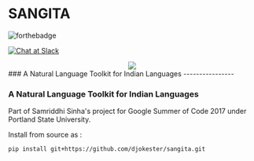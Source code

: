 # SANGITA
![forthebadge](https://forthebadge.com/images/badges/made-with-python.svg)

[![Chat at Slack](https://img.shields.io/badge/chat-on%20slack-black.svg?style=plastic)](https://join.slack.com/t/sangitanlp/shared_invite/enQtMzc2NzMzODQ2ODU1LTRkOTUwODViMDBlNjIzZGNhZWIzNzc5MjM0Y2Y3YjYzMWY1NThjYmVkY2Y4M2RhODU5NzQ0MzZmODE4NmQ4ZmU)

<div align = "center"><img src = "https://raw.githubusercontent.com/djokester/sangita/master/sangita/static/sangita.png" /></div>
### A Natural Language Toolkit for Indian Languages
----------------

### A Natural Language Toolkit for Indian Languages
Part of Samriddhi Sinha's project for Google Summer of Code 2017 under Portland State University.

Install from source as :

````
pip install git+https://github.com/djokester/sangita.git
````
